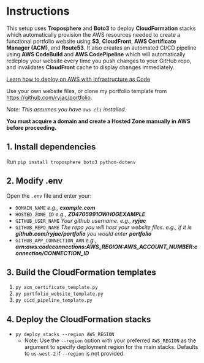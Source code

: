 # Instructions

This setup uses **Troposphere** and **Boto3** to deploy **CloudFormation** stacks which automatically provision the AWS resources needed to create a functional portfolio website using **S3**, **CloudFront**, **AWS Certificate Manager (ACM)**, and **Route53**. It also creates an automated CI/CD pipeline using **AWS CodeBuild** and **AWS CodePipeline** which will automatically redeploy your website every time you push changes to your GitHub repo, and invalidates **CloudFront** cache to display changes immediately.

[Learn how to deploy on AWS with Infrastructure as Code](https://community.aws/content/2ogmleiR2h6F1j9bJ3Ibc8dTJ4J/host-your-portfolio-on-aws-with-infrastructure-as-code-iac)

Use your own website files, or clone my portfolio template from https://github.com/ryjac/portfolio.

_Note: This assumes you have `aws cli` installed._

**You must acquire a domain and create a Hosted Zone manually in AWS before proceeding.**

## 1. Install dependencies

Run `pip install troposphere boto3 python-dotenv`

## 2. Modify .env

Open the `.env` file and enter your:

- `DOMAIN_NAME` _e.g., **example.com**_
- `HOSTED_ZONE_ID` _e.g., **Z04705991OWH0GEXAMPLE**_
- `GITHUB_USER_NAME` _Your github username. e.g., **ryjac**_
- `GITHUB_REPO_NAME` _The repo you will host your website files. e.g., if it is **github.com/ryjac/portfolio** you would enter **portfolio**_
- `GITHUB_APP_CONNECTION_ARN` _e.g., **arn:aws:codeconnections:AWS_REGION:AWS_ACCOUNT_NUMBER:connection/CONNECTION_ID**_

## 3. Build the CloudFormation templates

1. `py acm_certificate_template.py`
2. `py portfolio_website_template.py`
3. `py cicd_pipeline_template.py`

## 4. Deploy the CloudFormation stacks

- `py deploy_stacks --region AWS_REGION`
  - Note: Use the `--region` option with your preferred `AWS_REGION` as the argument to specify deployment region for the main stacks. Defaults to `us-west-2` if `--region` is not provided.
